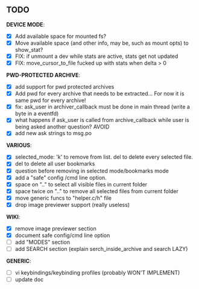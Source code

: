 ## TODO

**DEVICE MODE**:  

- [x] Add available space for mounted fs?
- [x] Move available space (and other info, may be, such as mount opts) to show_stat?
- [x] FIX: if unmount a dev while stats are active, stats get not updated
- [x] FIX: move_cursor_to_file fucked up with stats when delta > 0

**PWD-PROTECTED ARCHIVE**:  

- [x] add support for pwd protected archives
- [x] Add pwd for every archive that needs to be extracted... For now it is same pwd for every archive!
- [x] fix: ask_user in archiver_callback must be done in main thread (write a byte in a eventfd)
- [x] what happens if ask_user is called from archive_callback while user is being asked another question? AVOID
- [x] add new ask strings to msg.po

**VARIOUS**:  

- [x] selected_mode: 'k' to remove from list. del to delete every selected file.
- [x] del to delete all user bookmarks
- [x] question before removing in selected mode/bookmarks mode
- [x] add a "safe" config /cmd line option.
- [x] space on ".." to select all visible files in current folder
- [x] space twice on ".." to remove all selected files from current folder
- [x] move generic funcs to "helper.c/h" file
- [x] drop image previewer support (really useless)

**WIKI**:  

- [x] remove image previewer section
- [x] document safe config/cmd line option 
- [ ] add "MODES" section
- [ ] add SEARCH section (explain serch_inside_archive and search LAZY)

**GENERIC**:  

- [ ] vi keybindings/keybinding profiles (probably WON'T IMPLEMENT)
- [ ] update doc
